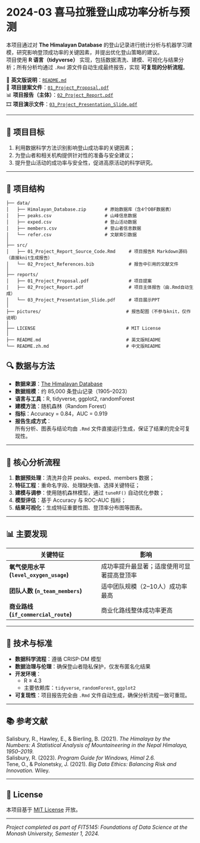 # 2024-03 喜马拉雅登山成功率分析与预测

本项目通过对 **The Himalayan Database** 的登山记录进行统计分析与机器学习建模，研究影响登顶成功率的关键因素，并提出优化登山策略的建议。  
项目使用 **R 语言（tidyverse）** 实现，包括数据清洗、建模、可视化与结果分析；所有分析均通过 `.Rmd` 源文件自动生成最终报告，实现 **可复现的分析流程**。  

📄 **英文版说明**：[`README.md`](README.md)  
🧾 **项目提案文件**：[`01_Project_Proposal.pdf`](reports/01_Project_Proposal.pdf)  
📊 **项目报告（主体）**：[`02_Project_Report.pdf`](reports/02_Project_Report.pdf)  
🎞 **项目演示文件**：[`03_Project_Presentation_Slide.pdf`](reports/03_Project_Presentation_Slide.pdf)  

---

## 🎯 项目目标

1. 利用数据科学方法识别影响登山成功率的关键因素；  
2. 为登山者和相关机构提供针对性的准备与安全建议；  
3. 提升登山活动的成功率与安全性，促进高原活动的科学研究。

---

## 🧩 项目结构

```plaintext
├── data/
│   ├── Himalayan_Database.zip       # 原始数据库（含4个DBF数据表）
│   ├── peaks.csv                    # 山峰信息数据
│   ├── exped.csv                    # 登山活动数据
│   ├── members.csv                  # 登山者信息数据
│   └── refer.csv                    # 文献索引数据
│
├── src/
│   ├── 01_Project_Report_Source_Code.Rmd     # 项目报告R Markdown源码（直接knit生成报告）
│   └── 02_Project_References.bib             # 报告中引用的文献文件
│
├── reports/
│   ├── 01_Project_Proposal.pdf               # 项目提案
│   ├── 02_Project_Report.pdf                 # 项目主体报告（由.Rmd自动生成）
│   └── 03_Project_Presentation_Slide.pdf     # 项目展示PPT
│
├── pictures/                                # 报告配图（不参与knit，仅作说明）
│
├── LICENSE                                  # MIT License
│
├── README.md                                # 英文版README
└── README.zh.md                             # 中文版README
```

## 🔍 数据与方法

- **数据来源**：[The Himalayan Database](https://www.himalayandatabase.com)  
- **数据规模**：约 85,000 条登山记录（1905–2023）  
- **语言与工具**：R, tidyverse, ggplot2, randomForest  
- **建模方法**：随机森林（Random Forest）  
- **指标**：Accuracy = 0.84，AUC = 0.919  
- **报告生成方式**：  
  所有分析、图表与结论均由 `.Rmd` 文件直接运行生成，保证了结果的完全可复现性。

---

## 🧠 核心分析流程

1. **数据预处理**：清洗并合并 peaks、exped、members 数据；  
2. **特征工程**：重命名字段、处理缺失值、选择关键特征；  
3. **建模与调参**：使用随机森林模型，通过 `tuneRF()` 自动优化参数；  
4. **模型评估**：基于 Accuracy 与 ROC-AUC 指标；  
5. **结果可视化**：生成特征重要性图、登顶率分布图等图表。

---

## 📊 主要发现

| 关键特征 | 影响 |
|-----------|------|
| **氧气使用水平 (`level_oxygen_usage`)** | 成功率提升最显著；适度使用可显著提高登顶率 |
| **团队人数 (`n_team_members`)** | 适中团队规模（2–10人）成功率最高 |
| **商业路线 (`if_commercial_route`)** | 商业化路线整体成功率更高 |

---

## 🔧 技术与标准

- **数据科学流程**：遵循 CRISP-DM 模型  
- **数据治理与伦理**：确保登山者隐私保护，仅发布匿名化结果  
- **开发环境**：  
  - R ≥ 4.3  
  - 主要依赖库：`tidyverse`, `randomForest`, `ggplot2`  
- **可复现性**：项目报告完全由 `.Rmd` 文件自动生成，确保分析流程一致可重现。

---

## 📚 参考文献

Salisbury, R., Hawley, E., & Bierling, B. (2021). *The Himalaya by the Numbers: A Statistical Analysis of Mountaineering in the Nepal Himalaya, 1950–2019.*  
Salisbury, R. (2023). *Program Guide for Windows, Himal 2.6.*  
Tene, O., & Polonetsky, J. (2021). *Big Data Ethics: Balancing Risk and Innovation.* Wiley.

---

## 📜 License

本项目基于 [MIT License](LICENSE) 开放。

---

*Project completed as part of FIT5145: Foundations of Data Science at the Monash University, Semester 1, 2024.*
